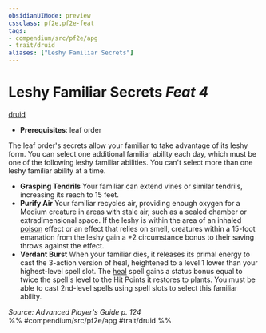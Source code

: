 ```yaml
---
obsidianUIMode: preview
cssclass: pf2e,pf2e-feat
tags:
- compendium/src/pf2e/apg
- trait/druid
aliases: ["Leshy Familiar Secrets"]
---
```

# Leshy Familiar Secrets  *Feat 4*  
[druid](Reference/Rules/Traits/druid.md "Druid Class Trait")  

- **Prerequisites**: leaf order

The leaf order's secrets allow your familiar to take advantage of its leshy form. You can select one additional familiar ability each day, which must be one of the following leshy familiar abilities. You can't select more than one leshy familiar ability at a time.

- **Grasping Tendrils** Your familiar can extend vines or similar tendrils, increasing its reach to 15 feet.
- **Purify Air** Your familiar recycles air, providing enough oxygen for a Medium creature in areas with stale air, such as a sealed chamber or extradimensional space. If the leshy is within the area of an inhaled [poison](Reference/Rules/Traits/poison.md "Poison Effect Trait") effect or an effect that relies on smell, creatures within a 15-foot emanation from the leshy gain a +2 circumstance bonus to their saving throws against the effect.
- **Verdant Burst** When your familiar dies, it releases its primal energy to cast the 3-action version of heal, heightened to a level 1 lower than your highest-level spell slot. The [heal](heal.md) spell gains a status bonus equal to twice the spell's level to the Hit Points it restores to plants. You must be able to cast 2nd-level spells using spell slots to select this familiar ability.

*Source: Advanced Player's Guide p. 124*  
%% #compendium/src/pf2e/apg #trait/druid %%